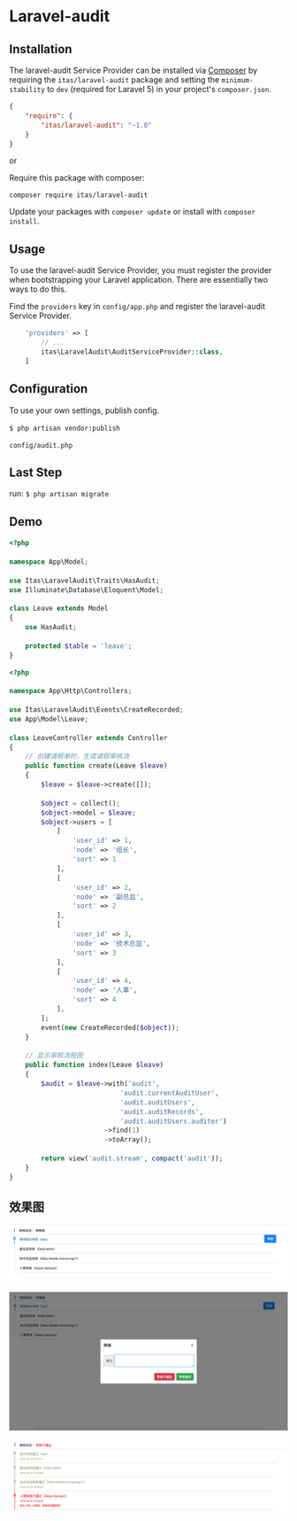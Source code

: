 # Laravel-audit

## Installation

The laravel-audit Service Provider can be installed via [Composer](http://getcomposer.org) by requiring the
`itas/laravel-audit` package and setting the `minimum-stability` to `dev` (required for Laravel 5) in your
project's `composer.json`.

```json
{
    "require": {
        "itas/laravel-audit": "~1.0"
    }
}
```

or

Require this package with composer:
```
composer require itas/laravel-audit 
```

Update your packages with ```composer update``` or install with ```composer install```.


## Usage

To use the laravel-audit Service Provider, you must register the provider when bootstrapping your Laravel application. There are
essentially two ways to do this.

Find the `providers` key in `config/app.php` and register the laravel-audit Service Provider.

```php
    'providers' => [
        // ...
        itas\LaravelAudit\AuditServiceProvider::class,
    ]
```

## Configuration

To use your own settings, publish config.

```$ php artisan vendor:publish```

`config/audit.php`


## Last Step
run:
```$ php artisan migrate```


## Demo
```php
<?php

namespace App\Model;

use Itas\LaravelAudit\Traits\HasAudit;
use Illuminate\Database\Eloquent\Model;

class Leave extends Model
{
    use HasAudit;

    protected $table = 'leave';
}

```

```php
<?php

namespace App\Http\Controllers;

use Itas\LaravelAudit\Events\CreateRecorded;
use App\Model\Leave;

class LeaveController extends Controller
{
    // 创建请假单时，生成请假审核流
    public function create(Leave $leave)
    {
        $leave = $leave->create([]);

        $object = collect();
        $object->model = $leave;
        $object->users = [
            [
                'user_id' => 1,
                'node' => '组长',
                'sort' => 1
            ],
            [
                'user_id' => 2,
                'node' => '副总监',
                'sort' => 2
            ],
            [
                'user_id' => 3,
                'node' => '技术总监',
                'sort' => 3
            ],
            [
                'user_id' => 4,
                'node' => '人事',
                'sort' => 4
            ],
        ];
        event(new CreateRecorded($object));
    }
    
    // 显示审核流程图
    public function index(Leave $leave)
    {
        $audit = $leave->with('audit', 
                            'audit.currentAuditUser', 
                            'audit.auditUsers', 
                            'audit.auditRecords', 
                            'audit.auditUsers.auditer')
                        ->find(1)
                        ->toArray();
        
        return view('audit.stream', compact('audit'));
    }
}

```

## 效果图
![图片](https://github.com/luoyangpeng/laravel-audit/raw/master/images/audit1.png)

![图片](https://github.com/luoyangpeng/laravel-audit/raw/master/images/audit2.png)

![图片](https://github.com/luoyangpeng/laravel-audit/raw/master/images/audit3.png)
